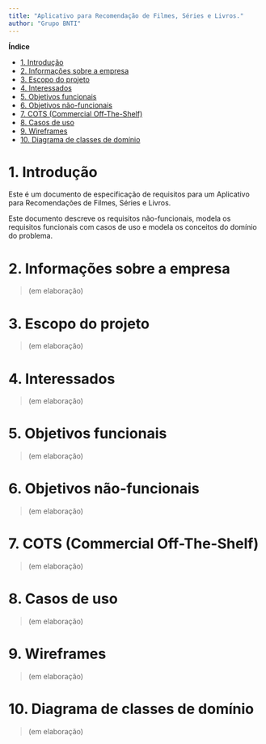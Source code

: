 ```yaml
---
title: "Aplicativo para Recomendação de Filmes, Séries e Livros."
author: "Grupo BNTI"
---
```



**Índice**

- [1. Introdução](#1-introdução)
- [2. Informações sobre a empresa](#2-informações-sobre-a-empresa)
- [3. Escopo do projeto](#3-escopo-do-projeto)
- [4. Interessados](#4-interessados)
- [5. Objetivos funcionais](#5-objetivos-funcionais)
- [6. Objetivos não-funcionais](#6-objetivos-não-funcionais)
- [7. COTS (Commercial Off-The-Shelf)](#7-cots-commercial-off-the-shelf)
- [8. Casos de uso](#8-casos-de-uso)
- [9. Wireframes](#9-wireframes)
- [10. Diagrama de classes de domínio](#10-diagrama-de-classes-de-domínio)


# 1. Introdução

Este é um documento de especificação de requisitos para um Aplicativo para Recomendações de Filmes, Séries e Livros. 

Este documento descreve os requisitos não-funcionais, modela os requisitos funcionais com casos de uso e modela os conceitos do domínio do problema.


# 2. Informações sobre a empresa

> (em elaboração)


# 3. Escopo do projeto

> (em elaboração)


# 4. Interessados

> (em elaboração)


# 5. Objetivos funcionais

> (em elaboração)


# 6. Objetivos não-funcionais

> (em elaboração)


# 7. COTS (Commercial Off-The-Shelf)

> (em elaboração)


# 8. Casos de uso

> (em elaboração)


# 9. Wireframes

> (em elaboração)


# 10. Diagrama de classes de domínio

> (em elaboração)
 
